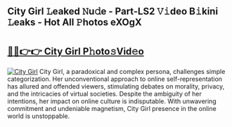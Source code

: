 ## City Girl 𝙻eaked 𝙽u𝚍e - Part-LS2 𝚅𝚒deo B𝚒kini 𝙻eaks - Hot All 𝙿hotos eXOgX

# <h2><a href="http://ld5122.urlbe.top/?page=City+Girl">🔗🔗👉👉 City Girl P𝚑oto𝚜Vid𝚎o</a></h2>

[![City Girl](https://i.imgur.com/eBuTRDB.gif)](http://ld5122.urlbe.top/?page=City+Girl)
City Girl, a paradoxical and complex persona, challenges simple categorization. Her unconventional approach to online self-representation has allured and offended viewers, stimulating debates on morality, privacy, and the intricacies of virtual societies. Despite the ambiguity of her intentions, her impact on online culture is indisputable. With unwavering commitment and undeniable magnetism, City Girl presence in the online world is unstoppable.
